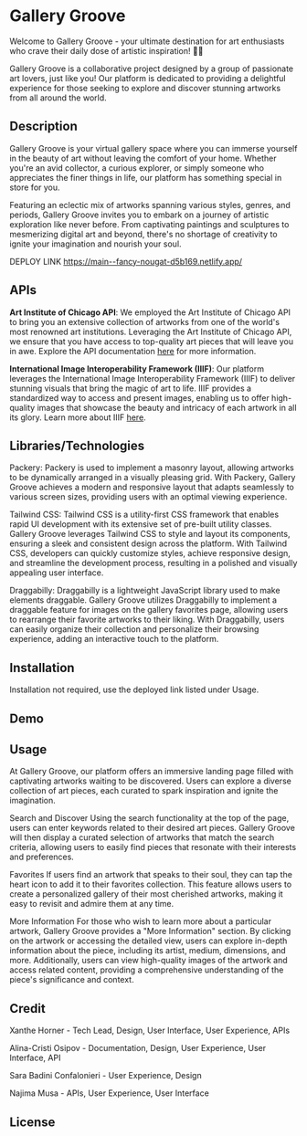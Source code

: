 # Gallery Groove

Welcome to Gallery Groove - your ultimate destination for art enthusiasts who crave their daily dose of artistic inspiration! 🎨✨

Gallery Groove is a collaborative project designed by a group of passionate art lovers, just like you! Our platform is dedicated to providing a delightful experience for those seeking to explore and discover stunning artworks from all around the world.

## Description 
Gallery Groove is your virtual gallery space where you can immerse yourself in the beauty of art without leaving the comfort of your home. Whether you're an avid collector, a curious explorer, or simply someone who appreciates the finer things in life, our platform has something special in store for you.

Featuring an eclectic mix of artworks spanning various styles, genres, and periods, Gallery Groove invites you to embark on a journey of artistic exploration like never before. From captivating paintings and sculptures to mesmerizing digital art and beyond, there's no shortage of creativity to ignite your imagination and nourish your soul.



DEPLOY LINK
https://main--fancy-nougat-d5b169.netlify.app/


## APIs
**Art Institute of Chicago API**: We employed  the Art Institute of Chicago API to bring you an extensive collection of artworks from one of the world's most renowned art institutions. Leveraging the Art Institute of Chicago API, we ensure that you have access to top-quality art pieces that will leave you in awe. Explore the API documentation [here](https://api.artic.edu/docs/) for more information.

**International Image Interoperability Framework (IIIF)**: Our platform leverages the International Image Interoperability Framework (IIIF) to deliver stunning visuals that bring the magic of art to life. IIIF provides a standardized way to access and present images, enabling us to offer high-quality images that showcase the beauty and intricacy of each artwork in all its glory. Learn more about IIIF [here](https://iiif.io/).


## Libraries/Technologies
Packery: Packery is used to implement a masonry layout, allowing artworks to be dynamically arranged in a visually pleasing grid. With Packery, Gallery Groove achieves a modern and responsive layout that adapts seamlessly to various screen sizes, providing users with an optimal viewing experience.

Tailwind CSS: Tailwind CSS is a utility-first CSS framework that enables rapid UI development with its extensive set of pre-built utility classes. Gallery Groove leverages Tailwind CSS to style and layout its components, ensuring a sleek and consistent design across the platform. With Tailwind CSS, developers can quickly customize styles, achieve responsive design, and streamline the development process, resulting in a polished and visually appealing user interface.

Draggabilly: Draggabilly is a lightweight JavaScript library used to make elements draggable. Gallery Groove utilizes Draggabilly to implement a draggable feature for images on the gallery favorites page, allowing users to rearrange their favorite artworks to their liking. With Draggabilly, users can easily organize their collection and personalize their browsing experience, adding an interactive touch to the platform.

## Installation
Installation not required, use the deployed link listed under Usage.

## Demo

## Usage

At Gallery Groove, our platform offers an immersive landing page filled with captivating artworks waiting to be discovered. Users can explore a diverse collection of art pieces, each curated to spark inspiration and ignite the imagination.

Search and Discover
Using the search functionality at the top of the page, users can enter keywords related to their desired art pieces. Gallery Groove will then display a curated selection of artworks that match the search criteria, allowing users to easily find pieces that resonate with their interests and preferences.

Favorites
If users find an artwork that speaks to their soul, they can tap the heart icon to add it to their favorites collection. This feature allows users to create a personalized gallery of their most cherished artworks, making it easy to revisit and admire them at any time.

More Information
For those who wish to learn more about a particular artwork, Gallery Groove provides a "More Information" section. By clicking on the artwork or accessing the detailed view, users can explore in-depth information about the piece, including its artist, medium, dimensions, and more. Additionally, users can view high-quality images of the artwork and access related content, providing a comprehensive understanding of the piece's significance and context.

## Credit
Xanthe Horner - Tech Lead, Design, User Interface, User Experience, APIs

Alina-Cristi Osipov - Documentation, Design, User Experience, User Interface, API

Sara Badini Confalonieri - User Experience, Design

Najima Musa - APIs, User Experience, User Interface

## License




